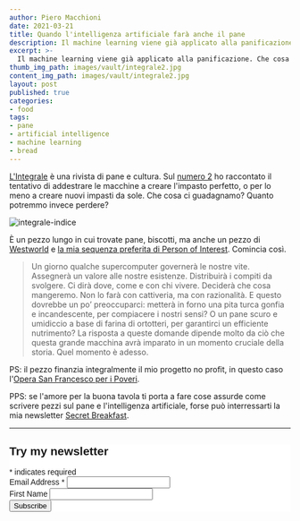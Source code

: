 ```yaml
---
author: Piero Macchioni
date: 2021-03-21
title: Quando l'intelligenza artificiale farà anche il pane
description: Il machine learning viene già applicato alla panificazione. Che cosa perderemo quando le macchine impareranno la nostra ricetta più antica? Il mio pezzo per la rivista L'Integrale.
excerpt: >-
  Il machine learning viene già applicato alla panificazione. Che cosa perderemo quando le macchine impareranno la nostra ricetta più antica? Il mio pezzo per la rivista L'Integrale.
thumb_img_path: images/vault/integrale2.jpg
content_img_path: images/vault/integrale2.jpg
layout: post
published: true
categories:
- food
tags:
- pane
- artificial intelligence
- machine learning
- bread
---
```


[L'Integrale](https://lintegralerivista.it) è una rivista di pane e cultura. Sul [numero 2](https://lintegralerivista.it/prodotto/lintegrale-numero-2/) ho raccontato il tentativo di addestrare le macchine a creare l'impasto perfetto, o per lo meno a creare nuovi impasti da sole. Che cosa ci guadagnamo? Quanto potremmo invece perdere?

![integrale-indice](/images/vault/integrale-indice2.jpg)

È un pezzo lungo in cui trovate pane, biscotti, ma anche un pezzo di [Westworld](https://it.wikipedia.org/wiki/Westworld_-_Dove_tutto_è_concesso) e [la mia sequenza preferita di Person of Interest](https://www.youtube.com/watch?v=KFj3MBmFU7Q). Comincia così. 

<blockquote>Un giorno qualche supercomputer governerà le nostre vite. Assegnerà un valore alle nostre esistenze. Distribuirà i compiti da svolgere. Ci dirà dove, come e con chi vivere. Deciderà che cosa mangeremo. Non lo farà con cattiveria, ma con razionalità. E questo dovrebbe un po’ preoccuparci: metterà in forno una pita turca gonfia e incandescente, per compiacere i nostri sensi? O un pane scuro e umidiccio a base di farina di ortotteri, per garantirci un efficiente nutrimento? La risposta a queste domande dipende molto da ciò che questa grande macchina avrà imparato in un momento cruciale della storia. Quel momento è adesso.</blockquote>


PS: il pezzo finanzia integralmente il mio progetto no profit, in questo caso l'[Opera San Francesco per i Poveri](https://operasanfrancesco.it).

PPS: se l'amore per la buona tavola ti porta a fare cose assurde come scrivere pezzi sul pane e l'intelligenza artificiale, forse può interressarti la mia newsletter [Secret Breakfast](https://secretbreakfast.club).




---

<!-- Begin Mailchimp Signup Form -->
<link href="//cdn-images.mailchimp.com/embedcode/classic-10_7.css" rel="stylesheet" type="text/css">
<style type="text/css">
  #mc_embed_signup{background:#fff; clear:left; font:14px Helvetica,Arial,sans-serif; }
  /* Add your own Mailchimp form style overrides in your site stylesheet or in this style block.
     We recommend moving this block and the preceding CSS link to the HEAD of your HTML file. */
</style>
<div id="mc_embed_signup">
<form action="https://club.us1.list-manage.com/subscribe/post?u=f3a2dbee491ca226a10089937&amp;id=2a9d02f1f7" method="post" id="mc-embedded-subscribe-form" name="mc-embedded-subscribe-form" class="validate" target="_blank" novalidate>
    <div id="mc_embed_signup_scroll">
  <h2>Try my newsletter</h2>
<div class="indicates-required"><span class="asterisk">*</span> indicates required</div>
<div class="mc-field-group">
  <label for="mce-EMAIL">Email Address  <span class="asterisk">*</span>
</label>
  <input type="email" value="" name="EMAIL" class="required email" id="mce-EMAIL">
</div>
<div class="mc-field-group">
  <label for="mce-FNAME">First Name </label>
  <input type="text" value="" name="FNAME" class="" id="mce-FNAME">
</div>
  <div id="mce-responses" class="clear">
    <div class="response" id="mce-error-response" style="display:none"></div>
    <div class="response" id="mce-success-response" style="display:none"></div>
  </div>    <!-- real people should not fill this in and expect good things - do not remove this or risk form bot signups-->
    <div style="position: absolute; left: -5000px;" aria-hidden="true"><input type="text" name="b_f3a2dbee491ca226a10089937_2a9d02f1f7" tabindex="-1" value=""></div>
    <div class="clear"><input type="submit" value="Subscribe" name="subscribe" id="mc-embedded-subscribe" class="button"></div>
    </div>
</form>
</div>
<script type='text/javascript' src='//s3.amazonaws.com/downloads.mailchimp.com/js/mc-validate.js'></script><script type='text/javascript'>(function($) {window.fnames = new Array(); window.ftypes = new Array();fnames[0]='EMAIL';ftypes[0]='email';fnames[1]='FNAME';ftypes[1]='text';fnames[2]='LNAME';ftypes[2]='text';fnames[3]='ADDRESS';ftypes[3]='address';fnames[4]='PHONE';ftypes[4]='phone';fnames[5]='BIRTHDAY';ftypes[5]='birthday';}(jQuery));var $mcj = jQuery.noConflict(true);</script>
<!--End mc_embed_signup-->